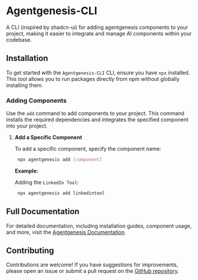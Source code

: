 # Agentgenesis-CLI

A CLI (inspired by shadcn-ui) for adding agentgenesis components to your project, making it easier to integrate and manage AI components within your codebase.

## Installation

To get started with the `Agentgenesis-CLI` CLI, ensure you have `npx` installed. This tool allows you to run packages directly from npm without globally installing them.

### Adding Components

Use the `add` command to add components to your project. This command installs the required dependencies and integrates the specified component into your project.

1. **Add a Specific Component**

   To add a specific component, specify the component name:

   ```bash
    npx agentgenesis add [component]
   ```

   **Example:**

   Adding the `LinkedIn Tool`:

   ```bash
    npx agentgenesis add linkedintool
   ```

## Full Documentation

For detailed documentation, including installation guides, component usage, and more, visit the [Agentgenesis Documentation](https://github.com/DeadmanAbir/AgentGenesis/blob/main/README.md).

## Contributing

Contributions are welcome! If you have suggestions for improvements, please open an issue or submit a pull request on the [GitHub repository](https://github.com/DeadmanAbir/AgentGenesis).
